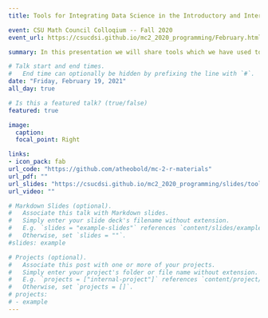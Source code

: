```yaml
---
title: Tools for Integrating Data Science in the Introductory and Intermediate Statistics Classroom

event: CSU Math Council Colloqium -- Fall 2020
event_url: https://csucdsi.github.io/mc2_2020_programming/February.html

summary: In this presentation we will share tools which we have used to integrate data science concepts into Introductory and Intermediate Statistics courses. We will discuss tools and activities which scaffold student’s learning of programming in R, namely shiny apps, learnr tutorials, RStudio Cloud, and downloading R and RStudio locally.

# Talk start and end times.
#   End time can optionally be hidden by prefixing the line with `#`.
date: "Friday, February 19, 2021"
all_day: true

# Is this a featured talk? (true/false)
featured: true

image:
  caption: 
  focal_point: Right

links:
- icon_pack: fab
url_code: "https://github.com/atheobold/mc-2-r-materials"
url_pdf: ""
url_slides: "https://csucdsi.github.io/mc2_2020_programming/slides/tools4R_MC2.pdf"
url_video: ""

# Markdown Slides (optional).
#   Associate this talk with Markdown slides.
#   Simply enter your slide deck's filename without extension.
#   E.g. `slides = "example-slides"` references `content/slides/example-slides.md`.
#   Otherwise, set `slides = ""`.
#slides: example

# Projects (optional).
#   Associate this post with one or more of your projects.
#   Simply enter your project's folder or file name without extension.
#   E.g. `projects = ["internal-project"]` references `content/project/deep-learning/index.md`.
#   Otherwise, set `projects = []`.
# projects:
# - example
---
```

